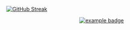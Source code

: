 [![GitHub Streak](https://github-readme-streak-stats.herokuapp.com/?user=alikhodaverdi)](https://git.io/streak-stats)
<p align="center">
 <a href="#">
    <img src="help/badge1.svg" alt="example badge" style="vertical-align:top margin:6px 4px">
  </a>  
</p>

